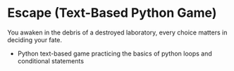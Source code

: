 # Escape (Text-Based Python Game)
You awaken in the debris of a destroyed laboratory, every choice matters in deciding your fate. 

- Python text-based game practicing the basics of python loops and conditional statements
